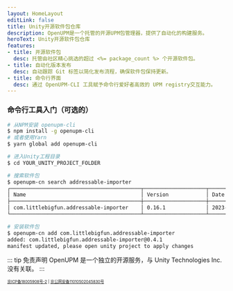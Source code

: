```yaml
---
layout: HomeLayout
editLink: false
title: Unity开源软件包仓库
description: OpenUPM是一个托管的开源UPM包管理器，提供了自动化的构建服务。
heroText: Unity开源软件包仓库
features:
- title: 开源软件包
  desc: 托管由社区精心挑选的超过 <%= package_count %> 个开源软件包。
- title: 自动化版本发布
  desc: 自动跟踪 Git 标签以简化发布流程，确保软件包保持更新。
- title: 命令行界面
  desc: 通过 OpenUPM-CLI 工具赋予命令行爱好者高效的 UPM registry交互能力。
---
```

### 命令行工具入门（可选的）

```sh
# 从NPM安装 openupm-cli
$ npm install -g openupm-cli
# 或者使用Yarn
$ yarn global add openupm-cli

# 进入Unity工程目录
$ cd YOUR_UNITY_PROJECT_FOLDER

# 搜索软件包
$ openupm-cn search addressable-importer
┌──────────────────────────────────────────┬────────────────────┬────────────┐
│ Name                                     │ Version            │ Date       │
├──────────────────────────────────────────┼────────────────────┼────────────┤
│ com.littlebigfun.addressable-importer    │ 0.16.1             │ 2023-02-08 │
└──────────────────────────────────────────┴────────────────────┴────────────┘

# 安装软件包
$ openupm-cn add com.littlebigfun.addressable-importer
added: com.littlebigfun.addressable-importer@0.4.1
manifest updated, please open unity project to apply changes
```

::: tip 免责声明
OpenUPM 是一个独立的开源服务，与 Unity Technologies Inc. 没有关联。
:::

<footer class="footer text-center mt-2">
  <p style="font-size: 0.55rem">
    <a href="http://beian.miit.gov.cn/">京ICP备18005908号-2</a> |
    <a href="http://www.beian.gov.cn/portal/registerSystemInfo?recordcode=11010502045830">京公网安备11010502045830号</a>
  </p>
</footer>